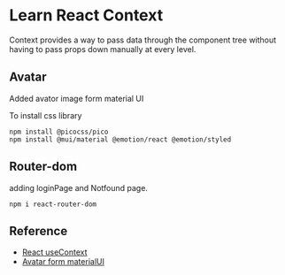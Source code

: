 # Learn React Context

Context provides a way to pass data through the component tree without having to pass props down manually at every level.

## Avatar

Added avator image form material UI

To install css library

```
npm install @picocss/pico
npm install @mui/material @emotion/react @emotion/styled
```

## Router-dom

adding loginPage and Notfound page.

```
npm i react-router-dom
```

## Reference

- [React useContext](https://react.dev/reference/react/useContext)
- [Avatar form materialUI](https://mui.com/material-ui/api/avatar/)
